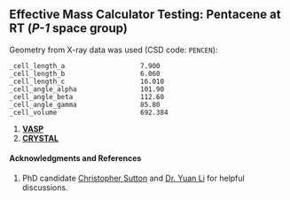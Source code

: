 ## Effective Mass Calculator Testing: Pentacene at RT (*P-1* space group)

Geometry from X-ray data was used (CSD code: ```PENCEN```):
```
_cell_length_a                   7.900
_cell_length_b                   6.060
_cell_length_c                   16.010
_cell_angle_alpha                101.90
_cell_angle_beta                 112.60
_cell_angle_gamma                85.80
_cell_volume                     692.384
```

1. [**VASP**](Test-Pentacene/VASP.md)
1. [**CRYSTAL**](Test-Pentacene/CRYSTAL.md)

#### Acknowledgments and References
1. PhD candidate [Christopher Sutton](http://www.bredators.gatech.edu/people/show_details.php?id=56) and [Dr. Yuan Li](http://www.bredators.gatech.edu/people/show_details.php?id=60) for helpful discussions.